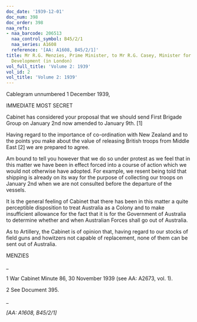 ```yaml
---
doc_date: '1939-12-01'
doc_num: 398
doc_order: 398
naa_refs:
- naa_barcode: 206513
  naa_control_symbol: B45/2/1
  naa_series: A1608
  reference: '[AA: A1608, B45/2/1]'
title: Mr R.G. Menzies, Prime Minister, to Mr R.G. Casey, Minister for Supply and
  Development (in London)
vol_full_title: 'Volume 2: 1939'
vol_id: 2
vol_title: 'Volume 2: 1939'
---
```


Cablegram unnumbered 1 December 1939,

IMMEDIATE MOST SECRET

Cabinet has considered your proposal that we should send First Brigade Group on January 2nd now amended to January 9th. [1]

Having regard to the importance of co-ordination with New Zealand and to the points you make about the value of releasing British troops from Middle East [2] we are prepared to agree.

Am bound to tell you however that we do so under protest as we feel that in this matter we have been in effect forced into a course of action which we would not otherwise have adopted. For example, we resent being told that shipping is already on its way for the purpose of collecting our troops on January 2nd when we are not consulted before the departure of the vessels.

It is the general feeling of Cabinet that there has been in this matter a quite perceptible disposition to treat Australia as a Colony and to make insufficient allowance for the fact that it is for the Government of Australia to determine whether and when Australian Forces shall go out of Australia.

As to Artillery, the Cabinet is of opinion that, having regard to our stocks of field guns and howitzers not capable of replacement, none of them can be sent out of Australia.

MENZIES

 _

1 War Cabinet Minute 86, 30 November 1939 (see AA: A2673, vol. 1).

2 See Document 395.

_

 _[AA: A1608, B45/2/1]_